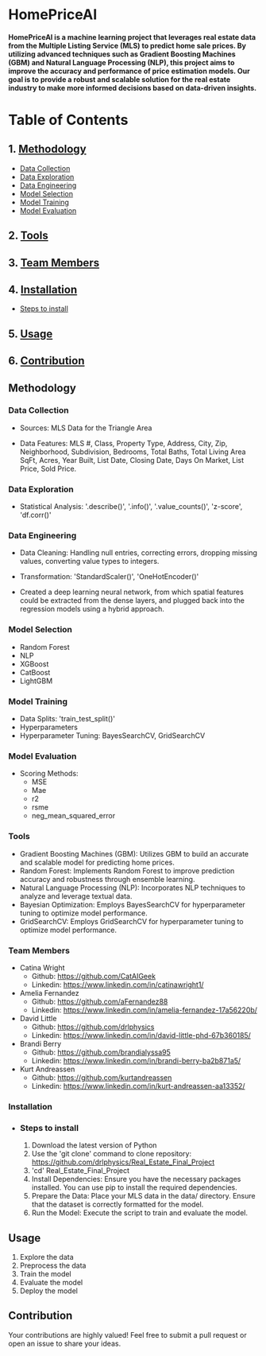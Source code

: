 # HomePriceAI
#### HomePriceAI is a machine learning project that leverages real estate data from the Multiple Listing Service (MLS) to predict home sale prices. By utilizing advanced techniques such as Gradient Boosting Machines (GBM) and Natural Language Processing (NLP), this project aims to improve the accuracy and performance of price estimation models. Our goal is to provide a robust and scalable solution for the real estate industry to make more informed decisions based on data-driven insights.

# Table of Contents 

## 1. [Methodology](#methodology)
- [Data Collection](#data-collection)
- [Data Exploration](#data-exploration)
- [Data Engineering](#data-Engineering)
- [Model Selection](#model-selection)
- [Model Training](#model-training)
- [Model Evaluation](#model-evaluation)
## 2. [Tools](#tools)
## 3. [Team Members](#team-members)
## 4. [Installation](#installation)
- [Steps to install](#steps-to-install)
## 5. [Usage](#usage)

## 6. [Contribution](#contribution)

## Methodology <a name="methodology"></a>

### Data Collection <a name="data-collection"></a>
 - Sources: MLS Data for the Triangle Area
 
 - Data Features: MLS #, Class, Property Type, Address, City, Zip, Neighborhood, Subdivision, Bedrooms, Total Baths, Total Living Area SqFt, Acres, Year Built, List Date, Closing Date, Days On Market, List Price, Sold Price.




### Data Exploration <a name="data-exploration"></a> 

  - Statistical Analysis: '.describe()', '.info()', '.value_counts()', 'z-score', 'df.corr()' 


### Data Engineering <a name="data-Engineering"></a> 
 - Data Cleaning: Handling null entries, correcting errors, dropping missing values, converting value types to integers.


 - Transformation: 'StandardScaler()', 'OneHotEncoder()'
 - Created a deep learning neural network, from which spatial features could be extracted from the dense layers, and plugged back into the regression models using a hybrid approach.



### Model Selection <a name="model-selection"></a> 
 - Random Forest
 - NLP
 - XGBoost
 - CatBoost
 - LightGBM

### Model Training <a name="model-training"></a> 
 - Data Splits: 'train_test_split()'
 - Hyperparameters
 - Hyperparameter Tuning: BayesSearchCV, GridSearchCV


### Model Evaluation <a name="model-evaluation"></a> 
- Scoring Methods:
    - MSE
    - Mae
    - r2
    - rsme
    - neg_mean_squared_error



### Tools <a name="tools"></a>
- Gradient Boosting Machines (GBM): Utilizes GBM to build an accurate and scalable model for predicting home prices.
- Random Forest: Implements Random Forest to improve prediction accuracy and robustness through ensemble learning.
- Natural Language Processing (NLP): Incorporates NLP techniques to analyze and leverage textual data.
- Bayesian Optimization: Employs BayesSearchCV for hyperparameter tuning to optimize model performance.
- GridSearchCV: Employs GridSearchCV for hyperparameter tuning to optimize model performance.

### Team Members <a name="team-members"></a>
- Catina Wright 
    - Github: https://github.com/CatAIGeek
    - Linkedin: https://www.linkedin.com/in/catinawright1/
- Amelia Fernandez
    - Github: https://github.com/aFernandez88
    - Linkedin: https://www.linkedin.com/in/amelia-fernandez-17a56220b/
- David Little
    - Github: https://github.com/drlphysics
    - Linkedin: https://www.linkedin.com/in/david-little-phd-67b360185/
- Brandi Berry
    - Github: https://github.com/brandialyssa95
    - Linkedin: https://www.linkedin.com/in/brandi-berry-ba2b871a5/
- Kurt Andreassen
    - Github: https://github.com/kurtandreassen
    - Linkedin: https://www.linkedin.com/in/kurt-andreassen-aa13352/

### Installation <a name="installation"></a>
- ### Steps to install <a name="steps-to-install"></a>
    1. Download the latest version of Python
    2. Use the 'git clone' command to clone repository: https://github.com/drlphysics/Real_Estate_Final_Project
    3. 'cd' Real_Estate_Final_Project
    4. Install Dependencies: Ensure you have the necessary packages installed. You can use pip to install the required dependencies.
    5. Prepare the Data: Place your MLS data in the data/ directory. Ensure that the dataset is correctly formatted for the model.
    6. Run the Model: Execute the script to train and evaluate the model.


## Usage <a name="usage"></a>
  1. Explore the data
  2. Preprocess the data
  3. Train the model
  4. Evaluate the model
  5. Deploy the model


## Contribution <a name="contribution"></a>
Your contributions are highly valued! Feel free to submit a pull request or open an issue to share your ideas.
